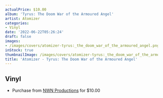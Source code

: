 ```yaml
---
actualPrice: $10.00
album: 'Tyrus: The Doom War of the Armoured Angel'
artist: Atomizer
categories:
- Vinyl
date: '2022-06-22T05:26:24'
draft: false
images:
- /images/covers/atomizer-tyrus:_the_doom_war_of_the_armoured_angel.png
inStock: true
thumbnailImage: /images/covers/atomizer-tyrus:_the_doom_war_of_the_armoured_angel-thumb.png
title: 'Atomizer - Tyrus: The Doom War of the Armoured Angel'
---
```


## Vinyl
* Purchase from [NWN Productions](http://shop.nwnprod.com/index.php?route=product/product&path=76&product_id=24747&sort=pd.name&order=ASC) for $10.00
